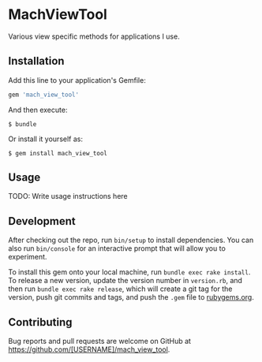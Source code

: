 # MachViewTool

Various view specific methods for applications  I use.

## Installation

Add this line to your application's Gemfile:

```ruby
gem 'mach_view_tool'
```

And then execute:

    $ bundle

Or install it yourself as:

    $ gem install mach_view_tool

## Usage

TODO: Write usage instructions here

## Development

After checking out the repo, run `bin/setup` to install dependencies. You can also run `bin/console` for an interactive prompt that will allow you to experiment.

To install this gem onto your local machine, run `bundle exec rake install`. To release a new version, update the version number in `version.rb`, and then run `bundle exec rake release`, which will create a git tag for the version, push git commits and tags, and push the `.gem` file to [rubygems.org](https://rubygems.org).

## Contributing

Bug reports and pull requests are welcome on GitHub at https://github.com/[USERNAME]/mach_view_tool.
